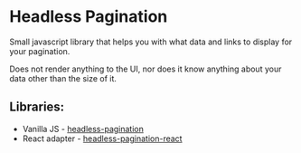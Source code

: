 # Headless Pagination

Small javascript library that helps you with what data and links to display for your pagination.

Does not render anything to the UI, nor does it know anything about your data other than the size of it.

## Libraries:

- Vanilla JS - [headless-pagination](./packages/headless-pagination)
- React adapter - [headless-pagination-react](./packages/headless-pagination-react)
